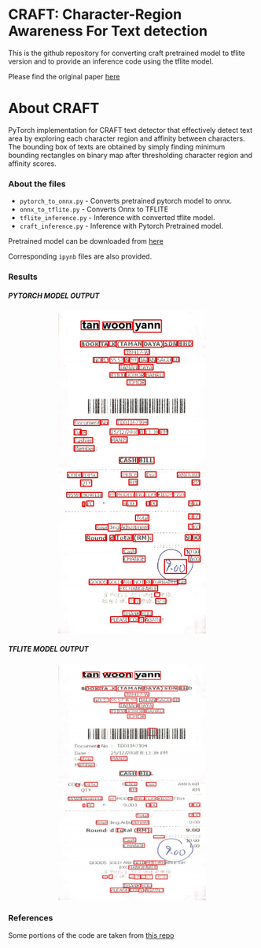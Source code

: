 # CRAFT: Character-Region Awareness For Text detection

This is the github repository for converting craft pretrained model to tflite version and to provide an inference code using the tflite model.

Please find the original paper [here](https://arxiv.org/abs/1904.01941)

# About CRAFT

PyTorch implementation for CRAFT text detector that effectively detect text area by exploring each character region and affinity between characters. The bounding box of texts are obtained by simply finding minimum bounding rectangles on binary map after thresholding character region and affinity scores.


### About the files

 - `pytorch_to_onnx.py` - Converts pretrained pytorch model to onnx.
 - `onnx_to_tflite.py` - Converts Onnx to TFLITE
 - `tflite_inference.py` - Inference with converted tflite model.
 - `craft_inference.py` - Inference with Pytorch Pretrained model.
 
 Pretrained model can be downloaded from [here](https://drive.google.com/open?id=1Jk4eGD7crsqCCg9C9VjCLkMN3ze8kutZ)
 
 Corresponding `ipynb` files are also provided.
 
 ### Results
 
 ##### PYTORCH MODEL OUTPUT                                                  
 
 <div align=center><img src="./result/res_000.jpg" width="300"/></div>
 
 ##### TFLITE MODEL OUTPUT
 
 <div align=center><img src="./result/tflite_inference.jpg" width="300"/></div>  
 
### References

Some portions of the code are taken from [this repo](https://github.com/clovaai/CRAFT-pytorch)
 
 
